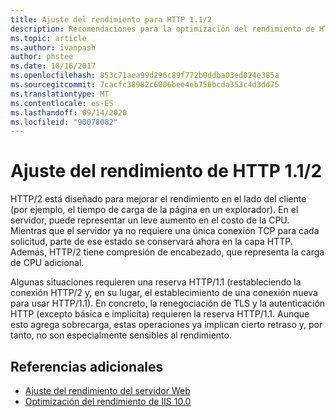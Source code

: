 ```yaml
---
title: Ajuste del rendimiento para HTTP 1.1/2
description: Recomendaciones para la optimización del rendimiento de HTTP 1.1/2
ms.topic: article
ms.author: ivanpash
author: phstee
ms.date: 10/16/2017
ms.openlocfilehash: 853c71aea99d296c89f772b0ddba03ed024e385a
ms.sourcegitcommit: 7cacfc38982c6006bee4eb756bcda353c4d3dd75
ms.translationtype: MT
ms.contentlocale: es-ES
ms.lasthandoff: 09/14/2020
ms.locfileid: "90078082"
---
```

# <a name="performance-tuning-http-112"></a>Ajuste del rendimiento de HTTP 1.1/2

HTTP/2 está diseñado para mejorar el rendimiento en el lado del cliente (por ejemplo, el tiempo de carga de la página en un explorador). En el servidor, puede representar un leve aumento en el costo de la CPU. Mientras que el servidor ya no requiere una única conexión TCP para cada solicitud, parte de ese estado se conservará ahora en la capa HTTP. Además, HTTP/2 tiene compresión de encabezado, que representa la carga de CPU adicional.

Algunas situaciones requieren una reserva HTTP/1.1 (restableciendo la conexión HTTP/2 y, en su lugar, el establecimiento de una conexión nueva para usar HTTP/1.1). En concreto, la renegociación de TLS y la autenticación HTTP (excepto básica e implícita) requieren la reserva HTTP/1.1. Aunque esto agrega sobrecarga, estas operaciones ya implican cierto retraso y, por tanto, no son especialmente sensibles al rendimiento.

## <a name="additional-references"></a>Referencias adicionales
- [Ajuste del rendimiento del servidor Web](index.md)
- [Optimización del rendimiento de IIS 10.0](tuning-iis-10.md)